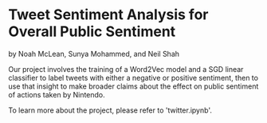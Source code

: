 # Tweet Sentiment Analysis for Overall Public Sentiment
by Noah McLean, Sunya Mohammed, and Neil Shah

Our project involves the training of a Word2Vec model and a SGD linear classifier to label tweets with either a negative or positive sentiment, then to use that insight to make broader claims about the effect on public sentiment of actions taken by Nintendo.

To learn more about the project, please refer to 'twitter.ipynb'.
